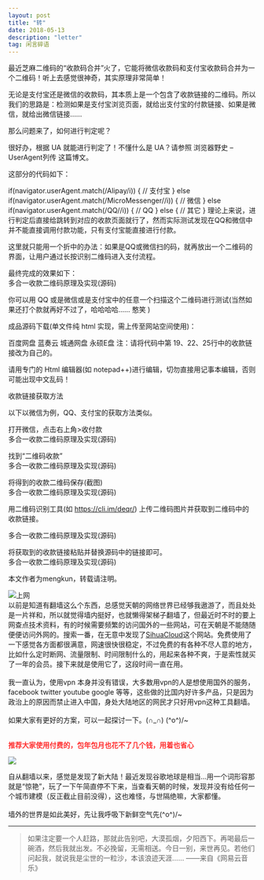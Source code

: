 ```yaml
---
layout: post
title: "转"
date: 2018-05-13 
description: "letter"
tag: 闲言碎语
---   
```




最近芝麻二维码的“收款码合并”火了，它能将微信收款码和支付宝收款码合并为一个二维码！听上去感觉很神奇，其实原理非常简单！            

无论是支付宝还是微信的收款码，其本质上是一个包含了收款链接的二维码。所以我们的思路是：检测如果是支付宝浏览页面，就给出支付宝的付款链接、如果是微信，就给出微信链接……             

那么问题来了，如何进行判定呢？             

很好办，根据 UA 就能进行判定了！不懂什么是 UA？请参照 浏览器野史 – UserAgent列传 这篇博文。           

这部分的代码如下：            

if(navigator.userAgent.match(/Alipay/i)) {
    // 支付宝
} else if(navigator.userAgent.match(/MicroMessenger\//i)) {
    // 微信
} else if(navigator.userAgent.match(/QQ\//i)) {
    // QQ
} else {
    // 其它
}
理论上来说，进行判定后直接给跳转到对应的收款页面就行了，然而实际测试发现在QQ和微信中并不能直接调用付款功能，只有支付宝能直接进行付款。         

这里就只能用一个折中的办法：如果是QQ或微信扫的码，就再放出一个二维码的界面，让用户通过长按识别二维码进入支付流程。          

最终完成的效果如下：       
多合一收款二维码原理及实现(源码)           

你可以用 QQ 或是微信或是支付宝中的任意一个扫描这个二维码进行测试(当然如果还打个款就再好不过了，哈哈哈哈…… 憨笑 )           

成品源码下载(单文件纯 html 实现，需上传至网站空间使用)：         

 百度网盘 蓝奏云 城通网盘 永硕E盘
注：请将代码中第 19、22、25行中的收款链接改为自己的。            

请用专门的 Html 编辑器(如 notepad++)进行编辑，切勿直接用记事本编辑，否则可能出现中文乱码！           

收款链接获取方法           

以下以微信为例，QQ、支付宝的获取方法类似。          

打开微信，点击右上角>收付款        
多合一收款二维码原理及实现(源码)          
     
找到“二维码收款”     
多合一收款二维码原理及实现(源码)        

将得到的收款二维码保存(截图)          
多合一收款二维码原理及实现(源码)          

用二维码识别工具(如 https://cli.im/deqr/) 上传二维码图片并获取到二维码中的收款链接。        

多合一收款二维码原理及实现(源码)           

将获取到的收款链接粘贴并替换源码中的链接即可。        
多合一收款二维码原理及实现(源码)     

本文作者为mengkun，转载请注明。      

![上网][1]
<br>
  以前是知道有翻墙这么个东西，总感觉天朝的网络世界已经够我遨游了，而且处处是一片祥和，所以就觉得墙内挺好，也就懒得架梯子翻墙了，但最近时不时的要上网查点技术资料，有的时候需要频繁的访问国外的一些网站，可在天朝是不能随随便便访问外网的。搜索一番，在无意中发现了[SihuaCloud][4]这个网站。免费使用了一下感觉各方面都很满意，网速很快很稳定，不过免费的有各种不尽人意的地方，比如什么定时断网、流量限制、时间限制什么的，用起来各种不爽，于是索性就买了一年的会员。接下来就是使用它了，这段时间一直在用。        
<br>
  我一直认为，使用vpn 本身并没有错误，大多数用vpn的人是想使用国外的服务，facebook twitter youtube google 等等，这些做的比国内好许多产品，只是因为政治上的原因而禁止进入中国，身处大陆地区的网民才只好用vpn这种工具翻墙。         
<br>
  如果大家有更好的方案，可以一起探讨一下。(∩_∩) (^o^)/~            
<br>
  
<p style="color: #FF2D2D">
<strong>推荐大家使用付费的，包年包月也花不了几个钱，用着也省心</strong></p>     

<!--| VPN服务商| 特点   |  月/价格  |官方网站  |
| :---:  | :----:  | :---:  | :---:  |
| Loco加速器   |  快速、稳定，支持所有设备，随时随地使用 |  ¥15  |  [点此进入][4]     |
| 流星加速器    |    无限流量，国内外节点，全部地域可用    |  ¥20 |  [点此进入][5]     |
| 赤兔加速器    |    一群有理想、无节操的青年们的诚意之作    |  ¥20 |  [点此进入][6]     |
| 豆荚VPN    |    轻便、客户端体积小，不与其他进程抢占CPU使用率 |  ¥20 |  [点此进入][7]     |
| 灰熊加速器    |    新用户注册即送1G 高速流量，不限带宽连接服务器    |  ¥20 |  [点此进入][8]     |
| 泰坦加速器    |  免费试用、多平台支持、快速稳定、数据加密 |  ¥25 |  [点此进入][9]     |
| GreenVPN    |  老牌VPN、快速、稳定的网络优化服务、售后很好 |  ¥18 |  [点此进入][10]     |
| 天行VPN    |  老牌VPN、提供世界各地VPN代理服务器，低延时、高稳定性 |  ¥20 |  [点此进入][11]     |-->


<a href="https://i.sihua.me/?u=9831"><img style="border: 0px" src="http://omjh2j5h3.bkt.clouddn.com/image/Google%20earth.png"/></a>        


  自从翻墙以来，感觉是发现了新大陆！最近发现谷歌地球是相当...用一个词形容那就是“惊艳”，玩了一下午简直停不下来，当查看天朝的时候，发现并没有给任何一个城市建模（反正截止目前没得），这也难怪，与世隔绝嘛，大家都懂。           
<br>
  墙外的世界是如此美好，先让我呼吸下新鲜空气先\(^o^)/~             

----------
> 如果注定要一个人赶路，那就此告别吧，大漠孤烟，夕阳西下。再喝最后一碗酒，然后我就出发。不必挽留，无需相送。今日一别，来世再见。若他们问起我，就说我是尘世的一粒沙，本该浪迹天涯……
——来自《网易云音乐》


<br>

  [1]: http://omjh2j5h3.bkt.clouddn.com/image/%E7%A7%91%E5%AD%A6%E4%B8%8A%E7%BD%91.png
 
  [4]: https://i.sihua.me/?u=9831
  [5]: http://t.cn/R65FtK1
  [6]: http://cht.li/nlb75
  [7]: http://doujia.gs/4umn9
  [8]: http://g46.net/qyjqq
  [9]: http://42v.net/ymree
  [10]: http://gjsq.me/30438734
  [11]: http://go.tianxingvpn.top/?r=28008
  [12]: http://omjh2j5h3.bkt.clouddn.com/image/Google%20earth.png
